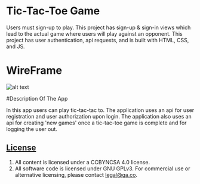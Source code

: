 # Tic-Tac-Toe Game 

Users must sign-up to play. This project has sign-up & sign-in views which lead to the actual game where users will play against an opponent. This project has user authentication, api requests, and is built with HTML, CSS, and JS. 

# WireFrame 

![alt text](https://imgur.com/a/xjusbqD)

#Description Of The App

In this app users can play tic-tac-tac to. The application uses an api for user registration and user authorization upon login. The application also uses an api for creating 'new games' once a tic-tac-toe game is complete and for logging the user out. 

## [License](LICENSE)

1. All content is licensed under a CC­BY­NC­SA 4.0 license.
1. All software code is licensed under GNU GPLv3. For commercial use or
    alternative licensing, please contact legal@ga.co.
